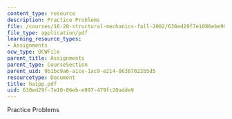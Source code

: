 ```yaml
---
content_type: resource
description: Practice Problems
file: /courses/16-20-structural-mechanics-fall-2002/630ed29f7e1086ebe997479fc20adde9_ha1pp.pdf
file_type: application/pdf
learning_resource_types:
- Assignments
ocw_type: OCWFile
parent_title: Assignments
parent_type: CourseSection
parent_uid: 9b1bc9a6-a1ce-1ac9-e214-06367022b5d5
resourcetype: Document
title: ha1pp.pdf
uid: 630ed29f-7e10-86eb-e997-479fc20adde9
---
```

Practice Problems


